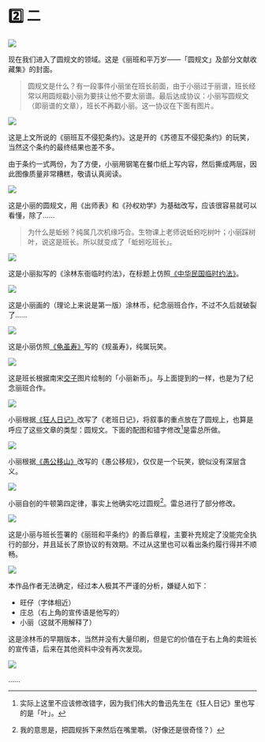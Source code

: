 # 2️⃣ 二

![](../../dataset/xiaoli/7.jpg)

现在我们进入了圆规文的领域。这是《丽班和平万岁——「圆规文」及部分文献收藏集》的封面。

> 圆规文是什么？有一段事件小丽坐在班长前面，由于小丽过于丽谱，班长经常以用圆规戳小丽为要挟让他不要太丽谱。最后达成协议：小丽写圆规文（即丽谱的文章），班长不再戳小丽。这一协议在下面有图片。

![](../../dataset/xiaoli/8.jpg)

这是上文所说的《丽班互不侵犯条约》。这是开的《苏德互不侵犯条约》的玩笑，当然这个条约的最终结果也差不多。

由于条约一式两份，为了方便，小丽用钢笔在餐巾纸上写内容，然后撕成两层，因此图像质量非常糟糕，敬请认真阅读。

![](../../dataset/xiaoli/9.jpg)

这是小丽的圆规文，用《出师表》和《孙权劝学》为基础改写，应该很容易就可以看懂，除了……

> 为什么是蚯蚓？纯属几次机缘巧合。生物课上老师说蚯蚓吃树叶；小丽踩树叶，说这是班长。所以就变成了「蚯蚓吃班长」。

![](../../dataset/xiaoli/10.jpg)

这是小丽拟写的《涂林东衙临时约法》，在标题上仿照[《中华民国临时约法》](https://zh.wikipedia.org/zh-cn/%E4%B8%AD%E8%8F%AF%E6%B0%91%E5%9C%8B%E8%87%A8%E6%99%82%E7%B4%84%E6%B3%95)。

![](../../dataset/xiaoli/11.jpg)

这是小丽画的（理论上来说是第一版）涂林币，纪念丽班合作，不过不久后就破裂了……

![](../../dataset/xiaoli/12.jpg)

这是小丽仿照[《龟虽寿》](https://zh.wikipedia.org/zh-cn/%E9%BE%9C%E9%9B%96%E5%A3%BD)写的《规虽寿》，纯属玩笑。

![](../../dataset/xiaoli/13.jpg)

这是班长根据南宋[交子](https://zh.wikipedia.org/zh-cn/%E4%BA%A4%E5%AD%90)图片绘制的「小丽新币」。与上面提到的一样，也是为了纪念丽班合作。

![](../../dataset/xiaoli/14.jpg)

小丽根据[《狂人日记》](https://zh.wikipedia.org/zh-cn/%E7%8B%82%E4%BA%BA%E6%97%A5%E8%AE%B0)改写了《老班日记》，将叙事的重点放在了圆规上，也算是呼应了这些文章的类型：圆规文。下面的配图和错字修改[^1]是雷总所做。

![](../../dataset/xiaoli/15.jpg)

小丽根据[《愚公移山》](https://zh.wikipedia.org/zh-cn/%E6%84%9A%E5%85%AC%E7%A7%BB%E5%B1%B1)改写的《愚公移规》，仅仅是一个玩笑，貌似没有深层含义。

![](../../dataset/xiaoli/16.jpg)

小丽自创的牛顿第四定律，事实上他确实吃过圆规[^2]。雷总进行了部分修改。

![](../../dataset/xiaoli/17.jpg)

这是小丽与班长签署的《丽班和平条约》的善后章程，主要补充规定了没能完全执行的部分，并且延长了原协议的有效期。不过从这里也可以看出条约履行得并不顺畅。

![](../../dataset/xiaoli/18.jpg)

本作品作者无法确定，经过本人极其不严谨的分析，嫌疑人如下：

- 旺仔（字体相近）
- 庄总（右上角的宣传语是他写的）
- 小丽（这就不用解释了）

这是涂林币的早期版本，当然并没有大量印刷，但是它的价值在于右上角的卖班长的宣传语，后来在其他资料中没有再次发现。

![](../../dataset/xiaoli/19.jpg)

……

[^1]: 实际上这里不应该修改错字，因为我们伟大的鲁迅先生在《狂人日记》里也写的是「叶」。

[^2]: 我的意思是，把圆规拆下来然后在嘴里嚼。（好像还是很奇怪？）
